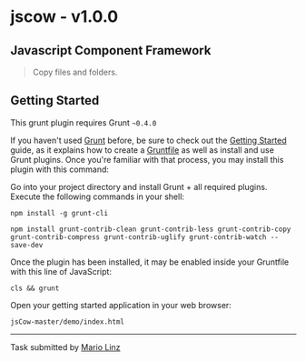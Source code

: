 # jscow - v1.0.0
## Javascript Component Framework

> Copy files and folders.


## Getting Started
This grunt plugin requires Grunt `~0.4.0`

If you haven't used [Grunt](http://gruntjs.com/) before, be sure to check out the [Getting Started](http://gruntjs.com/getting-started) guide, as it explains how to create a [Gruntfile](http://gruntjs.com/sample-gruntfile) as well as install and use Grunt plugins. Once you're familiar with that process, you may install this plugin with this command:

Go into your project directory and install Grunt + all required plugins.
Execute the following commands in your shell:

```shell
npm install -g grunt-cli
```

```shell
npm install grunt-contrib-clean grunt-contrib-less grunt-contrib-copy grunt-contrib-compress grunt-contrib-uglify grunt-contrib-watch --save-dev
```

Once the plugin has been installed, it may be enabled inside your Gruntfile with this line of JavaScript:

```shell
cls && grunt
```

Open your getting started application in your web browser: 
```shell
jsCow-master/demo/index.html
```

---

Task submitted by [Mario Linz](http://www.jscow.com/)
